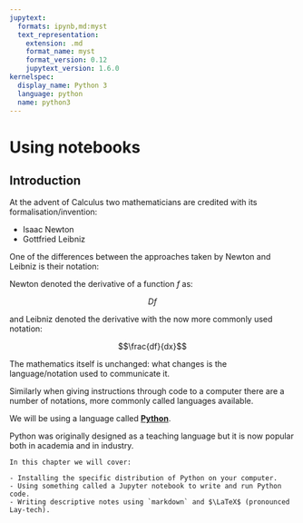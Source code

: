 ```yaml
---
jupytext:
  formats: ipynb,md:myst
  text_representation:
    extension: .md
    format_name: myst
    format_version: 0.12
    jupytext_version: 1.6.0
kernelspec:
  display_name: Python 3
  language: python
  name: python3
---
```


# Using notebooks

## Introduction

At the advent of Calculus two mathematicians are credited with its
formalisation/invention:

- Isaac Newton
- Gottfried Leibniz

One of the differences between the approaches taken by Newton and Leibniz is
their notation:

Newton denoted the derivative of a function $f$ as:

$$Df$$

and Leibniz denoted the derivative with the now more commonly used notation:

$$\frac{df}{dx}$$

The mathematics itself is unchanged: what changes is the language/notation used
to communicate it.

Similarly when giving instructions through code to a computer there are a number
of notations, more commonly called languages available.

We will be using a language called [**Python**](https://www.python.org).

Python was originally designed as a teaching language but it is now popular both
in academia and in industry.

```{important}
In this chapter we will cover:

- Installing the specific distribution of Python on your computer.
- Using something called a Jupyter notebook to write and run Python code.
- Writing descriptive notes using `markdown` and $\LaTeX$ (pronounced Lay-tech).
```
